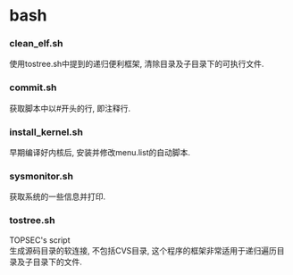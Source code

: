 # bash


### clean_elf.sh
使用tostree.sh中提到的递归便利框架, 清除目录及子目录下的可执行文件.

### commit.sh
获取脚本中以#开头的行, 即注释行.

### install_kernel.sh
早期编译好内核后, 安装并修改menu.list的自动脚本.

### sysmonitor.sh
获取系统的一些信息并打印.

### tostree.sh
TOPSEC's script   
生成源码目录的软连接, 不包括CVS目录, 这个程序的框架非常适用于递归遍历目录及子目录下的文件.


